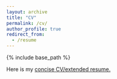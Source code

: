 ```yaml
---
layout: archive
title: "CV"
permalink: /cv/
author_profile: true
redirect_from:
  - /resume
---
```


{% include base_path %}

Here is my [concise CV/extended resume.](http://isabellehu.github.io/files/industryCV_IsabelleHu_Summer2020.pdf)
